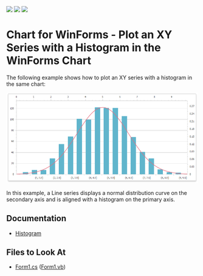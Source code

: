 <!-- default badges list -->
![](https://img.shields.io/endpoint?url=https://codecentral.devexpress.com/api/v1/VersionRange/388701560/21.1.4%2B)
[![](https://img.shields.io/badge/Open_in_DevExpress_Support_Center-FF7200?style=flat-square&logo=DevExpress&logoColor=white)](https://supportcenter.devexpress.com/ticket/details/T1016455)
[![](https://img.shields.io/badge/📖_How_to_use_DevExpress_Examples-e9f6fc?style=flat-square)](https://docs.devexpress.com/GeneralInformation/403183)
<!-- default badges end -->

# Chart for WinForms - Plot an XY Series with a Histogram in the WinForms Chart

The following example shows how to plot an XY series with a histogram in the same chart:

![](images/histogram-chart.png)

In this example, a Line series displays a normal distribution curve on the secondary axis and is aligned with a histogram on the primary axis.

## Documentation

- [Histogram](https://docs.devexpress.com/WindowsForms/400824/controls-and-libraries/chart-control/data-representation/histogram)

## Files to Look At

* [Form1.cs](./CS/Form1.cs) ([Form1.vb](./VB/Form1.vb))
